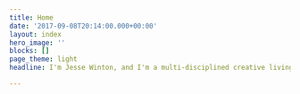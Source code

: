 ```yaml
---
title: Home
date: '2017-09-08T20:14:00.000+00:00'
layout: index
hero_image: ''
blocks: []
page_theme: light
headline: I'm Jesse Winton, and I'm a multi-disciplined creative living in California

---
```

